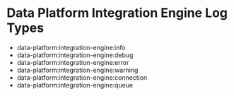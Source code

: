 # Data Platform Integration Engine Log Types

- data-platform:integration-engine:info
- data-platform:integration-engine:debug
- data-platform:integration-engine:error
- data-platform:integration-engine:warning
- data-platform:integration-engine:connection
- data-platform:integration-engine:queue


